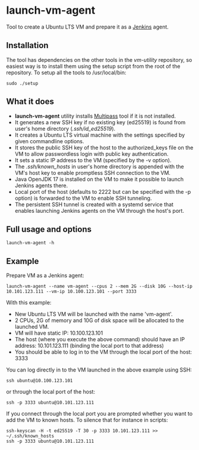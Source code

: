 # launch-vm-agent
Tool to create a Ubuntu LTS VM and prepare it as a [Jenkins](https://www.jenkins.io/) agent.

## Installation
The tool has dependencies on the other tools in the *vm-utility* repository, so easiest way is to install them using the setup script from the root of the repository.
To setup all the tools to /usr/local/bin:
```
sudo ./setup
```

## What it does
* **launch-vm-agent** utility installs [Multipass](https://multipass.run/) tool if it is not installed.
* It generates a new SSH key if no existing key (ed25519) is found from user's home directory (*.ssh/id_ed25519*).
* It creates a Ubuntu LTS virtual machine with the settings specified by given commandline options.
* It stores the public SSH key of the host to the authorized_keys file on the VM to allow passwordless login with public key authentication.
* It sets a static IP address to the VM (specified by the -v option).
* The *.ssh/known_hosts* in user's home directory is appended with the VM's host key to enable promptless SSH connection to the VM.
* Java OpenJDK 17 is installed on the VM to make it possible to launch Jenkins agents there.
* Local port of the host (defaults to 2222 but can be specified with the -p option) is forwarded to the VM to enable SSH tunneling.
* The persistent SSH tunnel is created with a systemd service that enables launching Jenkins agents on the VM through the host's port.

## Full usage and options
```
launch-vm-agent -h
```
## Example
Prepare VM as a Jenkins agent:
```
launch-vm-agent --name vm-agent --cpus 2 --mem 2G --disk 10G --host-ip 10.101.123.111 --vm-ip 10.100.123.101 --port 3333
```
With this example:
* New Ubuntu LTS VM will be launched with the name 'vm-agent'.
* 2 CPUs, 2G of memory and 10G of disk space will be allocated to the launched VM.
* VM will have static IP: 10.100.123.101
* The host (where you execute the above command) should have an IP address: 10.101.123.111 (binding the local port to that address)
* You should be able to log in to the VM through the local port of the host: 3333

You can log directly in to the VM launched in the above example using SSH:
```
ssh ubuntu@10.100.123.101
```
or through the local port of the host:
```
ssh -p 3333 ubuntu@10.101.123.111
```
If you connect through the local port you are prompted whether you want to add the VM to known hosts. To silence that for instance in scripts:
```
ssh-keyscan -H -t ed25519 -T 30 -p 3333 10.101.123.111 >> ~/.ssh/known_hosts
ssh -p 3333 ubuntu@10.101.123.111
```
